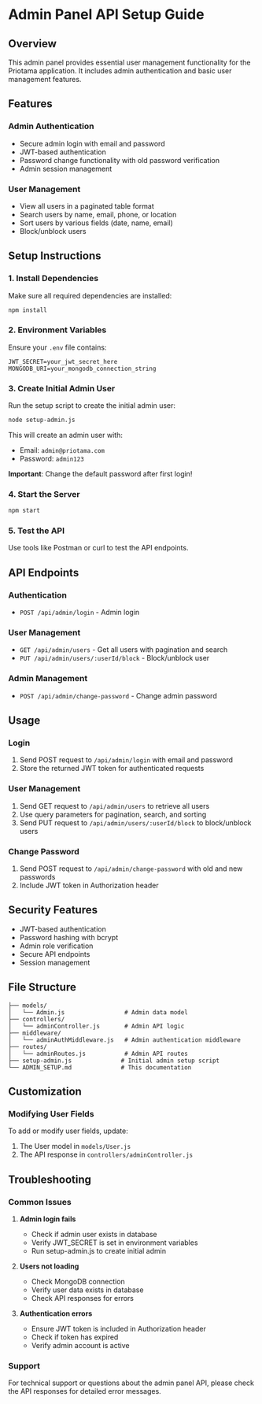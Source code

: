 # Admin Panel API Setup Guide

## Overview
This admin panel provides essential user management functionality for the Priotama application. It includes admin authentication and basic user management features.

## Features

### Admin Authentication
- Secure admin login with email and password
- JWT-based authentication
- Password change functionality with old password verification
- Admin session management

### User Management
- View all users in a paginated table format
- Search users by name, email, phone, or location
- Sort users by various fields (date, name, email)
- Block/unblock users

## Setup Instructions

### 1. Install Dependencies
Make sure all required dependencies are installed:
```bash
npm install
```

### 2. Environment Variables
Ensure your `.env` file contains:
```
JWT_SECRET=your_jwt_secret_here
MONGODB_URI=your_mongodb_connection_string
```

### 3. Create Initial Admin User
Run the setup script to create the initial admin user:
```bash
node setup-admin.js
```

This will create an admin user with:
- Email: `admin@priotama.com`
- Password: `admin123`

**Important**: Change the default password after first login!

### 4. Start the Server
```bash
npm start
```

### 5. Test the API
Use tools like Postman or curl to test the API endpoints.

## API Endpoints

### Authentication
- `POST /api/admin/login` - Admin login

### User Management
- `GET /api/admin/users` - Get all users with pagination and search
- `PUT /api/admin/users/:userId/block` - Block/unblock user

### Admin Management
- `POST /api/admin/change-password` - Change admin password

## Usage

### Login
1. Send POST request to `/api/admin/login` with email and password
2. Store the returned JWT token for authenticated requests

### User Management
1. Send GET request to `/api/admin/users` to retrieve all users
2. Use query parameters for pagination, search, and sorting
3. Send PUT request to `/api/admin/users/:userId/block` to block/unblock users

### Change Password
1. Send POST request to `/api/admin/change-password` with old and new passwords
2. Include JWT token in Authorization header

## Security Features

- JWT-based authentication
- Password hashing with bcrypt
- Admin role verification
- Secure API endpoints
- Session management

## File Structure

```
├── models/
│   └── Admin.js                 # Admin data model
├── controllers/
│   └── adminController.js       # Admin API logic
├── middleware/
│   └── adminAuthMiddleware.js   # Admin authentication middleware
├── routes/
│   └── adminRoutes.js           # Admin API routes
├── setup-admin.js              # Initial admin setup script
└── ADMIN_SETUP.md              # This documentation
```

## Customization

### Modifying User Fields
To add or modify user fields, update:
1. The User model in `models/User.js`
2. The API response in `controllers/adminController.js`

## Troubleshooting

### Common Issues

1. **Admin login fails**
   - Check if admin user exists in database
   - Verify JWT_SECRET is set in environment variables
   - Run setup-admin.js to create initial admin

2. **Users not loading**
   - Check MongoDB connection
   - Verify user data exists in database
   - Check API responses for errors

3. **Authentication errors**
   - Ensure JWT token is included in Authorization header
   - Check if token has expired
   - Verify admin account is active

### Support
For technical support or questions about the admin panel API, please check the API responses for detailed error messages.

